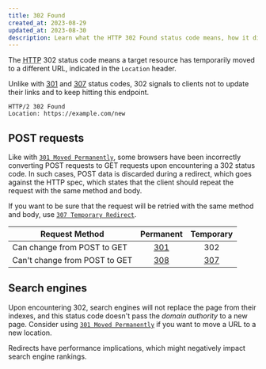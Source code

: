 ```yaml
---
title: 302 Found
created_at: 2023-08-29
updated_at: 2023-08-30
description: Learn what the HTTP 302 Found status code means, how it differs from 307 Temporary Redirect, and how it relates to search engine optimization (SEO).
---
```


The <abbr title="Hypertext Transfer Protocol">HTTP</abbr> 302 status code means a target resource has temporarily moved to a different URL, indicated in the `Location` header.

Unlike with [301](301-moved-permanently.html) and [307](307-temporary-redirect.html) status codes, 302 signals to clients not to update their links and to keep hitting this endpoint.

    HTTP/2 302 Found
    Location: https://example.com/new

## POST requests

Like with [`301 Moved Permanently`](301-moved-permanently.html), some browsers have been incorrectly converting POST requests to GET requests upon encountering a 302 status code. In such cases, POST data is discarded during a redirect, which goes against the HTTP spec, which states that the client should repeat the request with the same method and body.

If you want to be sure that the request will be retried with the same method and body, use [`307 Temporary Redirect`](307-temporary-redirect.html).

| Request Method | Permanent | Temporary |
|----------|:-------------:|:------:|
| Can change from POST to GET | [301](301-moved-permanently.html) | 302 |
| Can't change from POST to GET | [308](308-permanent-redirect.html) | [307](307-temporary-redirect.html) |

## Search engines

Upon encountering 302, search engines will not replace the page from their indexes, and this status code doesn't pass the _domain authority_ to a new page. Consider using [`301 Moved Permanently`](301-moved-permanently.html) if you want to move a URL to a new location.

Redirects have performance implications, which might negatively impact search engine rankings.

